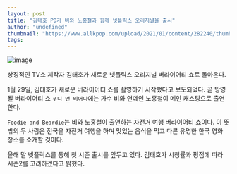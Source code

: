 ```yaml
---
layout: post
title: "김태호 PD가 비와 노홍철과 함께 넷플릭스 오리지널을 출시"
author: "undefined"
thumbnail: "https://www.allkpop.com/upload/2021/01/content/282240/thumb/1611891640-99383519-97b7-430f-867b-0d123eea0270.jpg"
tags: 
---
```



![image](https://www.allkpop.com/upload/2021/01/content/282240/1611891640-99383519-97b7-430f-867b-0d123eea0270.jpg)

상징적인 TV쇼 제작자 김태호가 새로운 넷플릭스 오리지널 버라이어티 쇼로 돌아온다.

1월 29일, 김태호가 새로운 버라이어티 쇼를 촬영하기 시작했다고 보도되었다. 곧 방영될 버라이어티 쇼 `푸디 앤 비어디`에는 가수 비와 연예인 노홍철이 메인 캐스팅으로 출연한다.

`Foodie and Beardie`는 비와 노홍철이 출연하는 자전거 여행 버라이어티 쇼이다. 이 뜻밖의 두 사람은 전국을 자전거 여행을 하며 맛있는 음식을 먹고 다른 유명한 한국 영화 장소를 소개할 것이다.

올해 말 넷플릭스를 통해 첫 시즌 출시를 앞두고 있다. 김태호가 시청률과 평점에 따라 시즌2를 고려하겠다고 밝혔다.